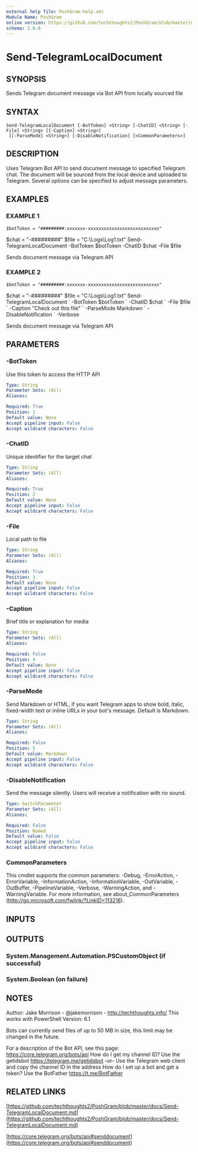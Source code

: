 ```yaml
---
external help file: PoshGram-help.xml
Module Name: PoshGram
online version: https://github.com/techthoughts2/PoshGram/blob/master/docs/Send-TelegramLocalDocument.md
schema: 2.0.0
---
```


# Send-TelegramLocalDocument

## SYNOPSIS
Sends Telegram document message via Bot API from locally sourced file

## SYNTAX

```
Send-TelegramLocalDocument [-BotToken] <String> [-ChatID] <String> [-File] <String> [[-Caption] <String>]
 [[-ParseMode] <String>] [-DisableNotification] [<CommonParameters>]
```

## DESCRIPTION
Uses Telegram Bot API to send document message to specified Telegram chat.
The document will be sourced from the local device and uploaded to Telegram.
Several options can be specified to adjust message parameters.

## EXAMPLES

### EXAMPLE 1
```
$botToken = "#########:xxxxxxx-xxxxxxxxxxxxxxxxxxxxxxxxxxx"
```

$chat = "-#########"
$file = "C:\Logs\Log1.txt"
Send-TelegramLocalDocument -BotToken $botToken -ChatID $chat -File $file

Sends document message via Telegram API

### EXAMPLE 2
```
$botToken = "#########:xxxxxxx-xxxxxxxxxxxxxxxxxxxxxxxxxxx"
```

$chat = "-#########"
$file = "C:\Logs\Log1.txt"
Send-TelegramLocalDocument \`
    -BotToken $botToken \`
    -ChatID $chat \`
    -File $file \`
    -Caption "Check out this file" \`
    -ParseMode Markdown \`
    -DisableNotification \`
    -Verbose

Sends document message via Telegram API

## PARAMETERS

### -BotToken
Use this token to access the HTTP API

```yaml
Type: String
Parameter Sets: (All)
Aliases:

Required: True
Position: 1
Default value: None
Accept pipeline input: False
Accept wildcard characters: False
```

### -ChatID
Unique identifier for the target chat

```yaml
Type: String
Parameter Sets: (All)
Aliases:

Required: True
Position: 2
Default value: None
Accept pipeline input: False
Accept wildcard characters: False
```

### -File
Local path to file

```yaml
Type: String
Parameter Sets: (All)
Aliases:

Required: True
Position: 3
Default value: None
Accept pipeline input: False
Accept wildcard characters: False
```

### -Caption
Brief title or explanation for media

```yaml
Type: String
Parameter Sets: (All)
Aliases:

Required: False
Position: 4
Default value: None
Accept pipeline input: False
Accept wildcard characters: False
```

### -ParseMode
Send Markdown or HTML, if you want Telegram apps to show bold, italic, fixed-width text or inline URLs in your bot's message.
Default is Markdown.

```yaml
Type: String
Parameter Sets: (All)
Aliases:

Required: False
Position: 5
Default value: Markdown
Accept pipeline input: False
Accept wildcard characters: False
```

### -DisableNotification
Send the message silently.
Users will receive a notification with no sound.

```yaml
Type: SwitchParameter
Parameter Sets: (All)
Aliases:

Required: False
Position: Named
Default value: False
Accept pipeline input: False
Accept wildcard characters: False
```

### CommonParameters
This cmdlet supports the common parameters: -Debug, -ErrorAction, -ErrorVariable, -InformationAction, -InformationVariable, -OutVariable, -OutBuffer, -PipelineVariable, -Verbose, -WarningAction, and -WarningVariable.
For more information, see about_CommonParameters (http://go.microsoft.com/fwlink/?LinkID=113216).

## INPUTS

## OUTPUTS

### System.Management.Automation.PSCustomObject (if successful)
### System.Boolean (on failure)
## NOTES
Author: Jake Morrison - @jakemorrison - http://techthoughts.info/
This works with PowerShell Version: 6.1

Bots can currently send files of up to 50 MB in size, this limit may be changed in the future.

For a description of the Bot API, see this page: https://core.telegram.org/bots/api
How do I get my channel ID?
Use the getidsbot https://telegram.me/getidsbot  -or-  Use the Telegram web client and copy the channel ID in the address
How do I set up a bot and get a token?
Use the BotFather https://t.me/BotFather

## RELATED LINKS

[https://github.com/techthoughts2/PoshGram/blob/master/docs/Send-TelegramLocalDocument.md](https://github.com/techthoughts2/PoshGram/blob/master/docs/Send-TelegramLocalDocument.md)

[https://core.telegram.org/bots/api#senddocument](https://core.telegram.org/bots/api#senddocument)

